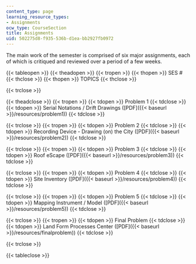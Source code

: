 ```yaml
---
content_type: page
learning_resource_types:
- Assignments
ocw_type: CourseSection
title: Assignments
uid: 502275d8-f935-536b-d1ea-bb2927fb0972
---
```


The main work of the semester is comprised of six major assignments, each of which is critiqued and reviewed over a period of a few weeks.

{{< tableopen >}}
{{< theadopen >}}
{{< tropen >}}
{{< thopen >}}
SES #
{{< thclose >}}
{{< thopen >}}
TOPICS
{{< thclose >}}

{{< trclose >}}

{{< theadclose >}}
{{< tropen >}}
{{< tdopen >}}
Problem 1
{{< tdclose >}}
{{< tdopen >}}
Serial Notations / Drift Drawings ([PDF]({{< baseurl >}}/resources/problem1))
{{< tdclose >}}

{{< trclose >}}
{{< tropen >}}
{{< tdopen >}}
Problem 2
{{< tdclose >}}
{{< tdopen >}}
Recording Device - Drawing (on) the City ([PDF]({{< baseurl >}}/resources/problem2))
{{< tdclose >}}

{{< trclose >}}
{{< tropen >}}
{{< tdopen >}}
Problem 3
{{< tdclose >}}
{{< tdopen >}}
Roof eScape ([PDF]({{< baseurl >}}/resources/problem3))
{{< tdclose >}}

{{< trclose >}}
{{< tropen >}}
{{< tdopen >}}
Problem 4
{{< tdclose >}}
{{< tdopen >}}
Site Inventory ([PDF]({{< baseurl >}}/resources/problem4))
{{< tdclose >}}

{{< trclose >}}
{{< tropen >}}
{{< tdopen >}}
Problem 5
{{< tdclose >}}
{{< tdopen >}}
Mapping Instrument / Model ([PDF]({{< baseurl >}}/resources/problem5))
{{< tdclose >}}

{{< trclose >}}
{{< tropen >}}
{{< tdopen >}}
Final Problem
{{< tdclose >}}
{{< tdopen >}}
Land Form Processes Center ([PDF]({{< baseurl >}}/resources/finalproblem))
{{< tdclose >}}

{{< trclose >}}

{{< tableclose >}}